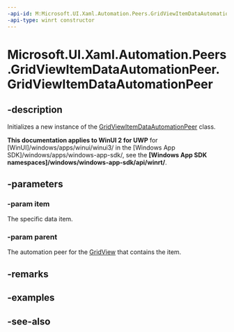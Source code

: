 ```yaml
---
-api-id: M:Microsoft.UI.Xaml.Automation.Peers.GridViewItemDataAutomationPeer.#ctor(System.Object,Microsoft.UI.Xaml.Automation.Peers.GridViewAutomationPeer)
-api-type: winrt constructor
---
```


<!-- Method syntax
public GridViewItemDataAutomationPeer(System.Object item, Windows.UI.Xaml.Automation.Peers.GridViewAutomationPeer parent)
-->

# Microsoft.UI.Xaml.Automation.Peers.GridViewItemDataAutomationPeer.GridViewItemDataAutomationPeer

## -description
Initializes a new instance of the [GridViewItemDataAutomationPeer](gridviewitemdataautomationpeer.md) class.

**This documentation applies to WinUI 2 for UWP** for [WinUI]/windows/apps/winui/winui3/ in the [Windows App SDK]/windows/apps/windows-app-sdk/, see the **[Windows App SDK namespaces]/windows/windows-app-sdk/api/winrt/**.

## -parameters
### -param item
The specific data item.

### -param parent
The automation peer for the [GridView](../microsoft.ui.xaml.controls/gridview.md) that contains the item.

## -remarks

## -examples

## -see-also
